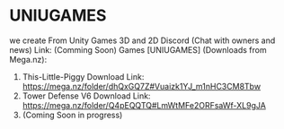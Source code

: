 # UNIUGAMES
we create From Unity Games 3D and 2D 
Discord (Chat with owners and news) Link: (Comming Soon)
Games [UNIUGAMES] (Downloads from Mega.nz):
1. This-Little-Piggy Download Link: https://mega.nz/folder/dhQxGQ7Z#Vuaizk1YJ_m1nHC3CM8Tbw
2. Tower Defense V6 Download Link: https://mega.nz/folder/Q4pEQQTQ#LmWtMFe2ORFsaWf-XL9gJA
3. (Coming Soon in progress)
